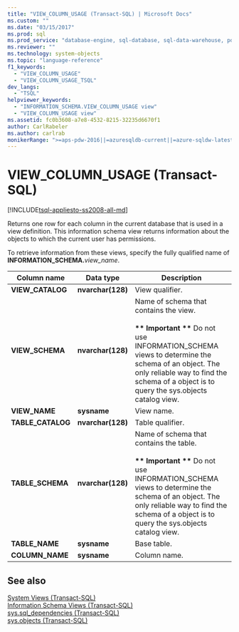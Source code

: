 ```yaml
---
title: "VIEW_COLUMN_USAGE (Transact-SQL) | Microsoft Docs"
ms.custom: ""
ms.date: "03/15/2017"
ms.prod: sql
ms.prod_service: "database-engine, sql-database, sql-data-warehouse, pdw"
ms.reviewer: ""
ms.technology: system-objects
ms.topic: "language-reference"
f1_keywords: 
  - "VIEW_COLUMN_USAGE"
  - "VIEW_COLUMN_USAGE_TSQL"
dev_langs: 
  - "TSQL"
helpviewer_keywords: 
  - "INFORMATION_SCHEMA.VIEW_COLUMN_USAGE view"
  - "VIEW_COLUMN_USAGE view"
ms.assetid: fc0b3608-a7e8-4532-8215-32235d6670f1
author: CarlRabeler
ms.author: carlrab
monikerRange: ">=aps-pdw-2016||=azuresqldb-current||=azure-sqldw-latest||>=sql-server-2016||=sqlallproducts-allversions||>=sql-server-linux-2017||=azuresqldb-mi-current"
---
```

# VIEW_COLUMN_USAGE (Transact-SQL)
[!INCLUDE[tsql-appliesto-ss2008-all-md](../../includes/tsql-appliesto-ss2008-all-md.md)]

  Returns one row for each column in the current database that is used in a view definition. This information schema view returns information about the objects to which the current user has permissions.  
  
 To retrieve information from these views, specify the fully qualified name of **INFORMATION_SCHEMA.**_view_name_.  
  
|Column name|Data type|Description|  
|-----------------|---------------|-----------------|  
|**VIEW_CATALOG**|**nvarchar(**128**)**|View qualifier.|  
|**VIEW_SCHEMA**|**nvarchar(**128**)**|Name of schema that contains the view.<br /><br /> **&#42;&#42; Important &#42;&#42;** Do not use INFORMATION_SCHEMA views to determine the schema of an object. The only reliable way to find the schema of a object is to query the sys.objects catalog view.|  
|**VIEW_NAME**|**sysname**|View name.|  
|**TABLE_CATALOG**|**nvarchar(**128**)**|Table qualifier.|  
|**TABLE_SCHEMA**|**nvarchar(**128**)**|Name of schema that contains the table.<br /><br /> **&#42;&#42; Important &#42;&#42;** Do not use INFORMATION_SCHEMA views to determine the schema of an object. The only reliable way to find the schema of a object is to query the sys.objects catalog view.|  
|**TABLE_NAME**|**sysname**|Base table.|  
|**COLUMN_NAME**|**sysname**|Column name.|  
  
## See also  
 [System Views &#40;Transact-SQL&#41;](https://msdn.microsoft.com/library/35a6161d-7f43-4e00-bcd3-3091f2015e90)   
 [Information Schema Views &#40;Transact-SQL&#41;](~/relational-databases/system-information-schema-views/system-information-schema-views-transact-sql.md)   
 [sys.sql_dependencies &#40;Transact-SQL&#41;](../../relational-databases/system-catalog-views/sys-sql-dependencies-transact-sql.md)   
 [sys.objects &#40;Transact-SQL&#41;](../../relational-databases/system-catalog-views/sys-objects-transact-sql.md)  
  
  
